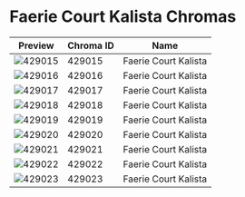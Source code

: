 # Faerie Court Kalista Chromas



| Preview | Chroma ID | Name |
|---------|-----------|------|
| ![429015](https://raw.communitydragon.org/latest/plugins/rcp-be-lol-game-data/global/default/v1/champion-chroma-images/429/429015.png) | 429015 | Faerie Court Kalista |
| ![429016](https://raw.communitydragon.org/latest/plugins/rcp-be-lol-game-data/global/default/v1/champion-chroma-images/429/429016.png) | 429016 | Faerie Court Kalista |
| ![429017](https://raw.communitydragon.org/latest/plugins/rcp-be-lol-game-data/global/default/v1/champion-chroma-images/429/429017.png) | 429017 | Faerie Court Kalista |
| ![429018](https://raw.communitydragon.org/latest/plugins/rcp-be-lol-game-data/global/default/v1/champion-chroma-images/429/429018.png) | 429018 | Faerie Court Kalista |
| ![429019](https://raw.communitydragon.org/latest/plugins/rcp-be-lol-game-data/global/default/v1/champion-chroma-images/429/429019.png) | 429019 | Faerie Court Kalista |
| ![429020](https://raw.communitydragon.org/latest/plugins/rcp-be-lol-game-data/global/default/v1/champion-chroma-images/429/429020.png) | 429020 | Faerie Court Kalista |
| ![429021](https://raw.communitydragon.org/latest/plugins/rcp-be-lol-game-data/global/default/v1/champion-chroma-images/429/429021.png) | 429021 | Faerie Court Kalista |
| ![429022](https://raw.communitydragon.org/latest/plugins/rcp-be-lol-game-data/global/default/v1/champion-chroma-images/429/429022.png) | 429022 | Faerie Court Kalista |
| ![429023](https://raw.communitydragon.org/latest/plugins/rcp-be-lol-game-data/global/default/v1/champion-chroma-images/429/429023.png) | 429023 | Faerie Court Kalista |